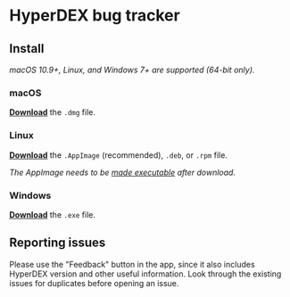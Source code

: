 # HyperDEX bug tracker


## Install

*macOS 10.9+, Linux, and Windows 7+ are supported (64-bit only).*

### macOS

[**Download**](https://github.com/lukechilds/hyperdex-bugtracker/releases/latest) the `.dmg` file.

### Linux

[**Download**](https://github.com/lukechilds/hyperdex-bugtracker/releases/latest) the `.AppImage` (recommended), `.deb`, or `.rpm` file.

*The AppImage needs to be [made executable](http://discourse.appimage.org/t/how-to-make-an-appimage-executable/80) after download.*

### Windows

[**Download**](https://github.com/lukechilds/hyperdex-bugtracker/releases/latest) the `.exe` file.


## Reporting issues

Please use the "Feedback" button in the app, since it also includes HyperDEX version and other useful information. Look through the existing issues for duplicates before opening an issue.
